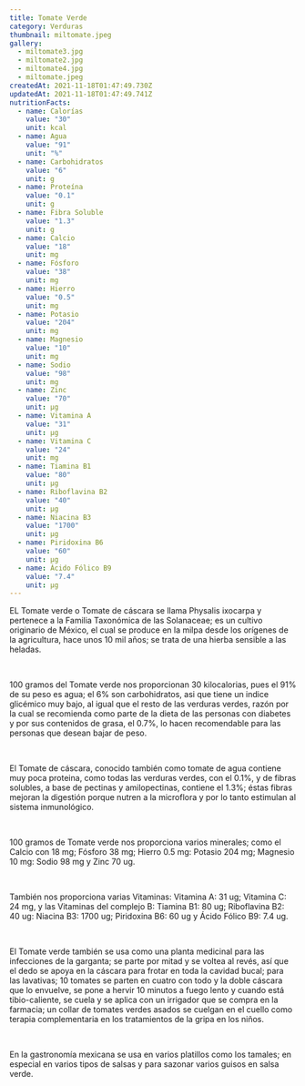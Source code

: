 ```yaml
---
title: Tomate Verde
category: Verduras
thumbnail: miltomate.jpeg
gallery:
  - miltomate3.jpg
  - miltomate2.jpg
  - miltomate4.jpg
  - miltomate.jpeg
createdAt: 2021-11-18T01:47:49.730Z
updatedAt: 2021-11-18T01:47:49.741Z
nutritionFacts:
  - name: Calorías
    value: "30"
    unit: kcal
  - name: Agua
    value: "91"
    unit: "%"
  - name: Carbohidratos
    value: "6"
    unit: g
  - name: Proteína
    value: "0.1"
    unit: g
  - name: Fibra Soluble
    value: "1.3"
    unit: g
  - name: Calcio
    value: "18"
    unit: mg
  - name: Fósforo
    value: "38"
    unit: mg
  - name: Hierro
    value: "0.5"
    unit: mg
  - name: Potasio
    value: "204"
    unit: mg
  - name: Magnesio
    value: "10"
    unit: mg
  - name: Sodio
    value: "98"
    unit: mg
  - name: Zinc
    value: "70"
    unit: µg
  - name: Vitamina A
    value: "31"
    unit: µg
  - name: Vitamina C
    value: "24"
    unit: mg
  - name: Tiamina B1
    value: "80"
    unit: µg
  - name: Riboflavina B2
    value: "40"
    unit: µg
  - name: Niacina B3
    value: "1700"
    unit: µg
  - name: Piridoxina B6
    value: "60"
    unit: µg
  - name: Ácido Fólico B9
    value: "7.4"
    unit: µg
---
```

EL Tomate verde o Tomate de cáscara se llama Physalis ixocarpa y pertenece a la Familia Taxonómica de las Solanaceae; es un cultivo originario de México, el cual se produce en la milpa desde los orígenes de la agricultura, hace unos 10 mil años; se trata de una hierba sensible a las heladas.

<br/>

100 gramos del Tomate verde nos proporcionan 30 kilocalorias, pues el 91% de su peso es agua; el 6% son carbohidratos, asi que tiene un indice glicémico muy bajo, al igual que el resto de las verduras verdes, razón por la cual se recomienda como parte de la dieta de las personas con diabetes y por sus contenidos de grasa, el 0.7%, lo hacen recomendable para las personas que desean bajar de peso.

<br/>

El Tomate de cáscara, conocido también como tomate de agua contiene muy poca proteina, como todas las verduras verdes, con el 0.1%, y de fibras solubles, a base de pectinas y amilopectinas, contiene el 1.3%; éstas fibras mejoran la digestión porque nutren a la microflora y por lo tanto estimulan al sistema inmunológico.

<br/>

100 gramos de Tomate verde nos proporciona varios minerales; como el Calcio con 18 mg; Fósforo 38 mg; Hierro 0.5 mg: Potasio 204 mg; Magnesio 10 mg: Sodio 98 mg y Zinc 70 ug.

<br/>

También nos proporciona varias Vitaminas: Vitamina A: 31 ug; Vitamina C: 24 mg, y las Vitaminas del complejo B: Tiamina B1: 80 ug; Riboflavina B2: 40 ug: Niacina B3: 1700 ug; Piridoxina B6: 60 ug y Ácido Fólico B9: 7.4 ug.

<br/>

El Tomate verde también se usa como una planta medicinal para las infecciones de la garganta; se parte por mitad y se voltea al revés, así que el dedo se apoya en la cáscara para frotar en toda la cavidad bucal; para las lavativas; 10 tomates se parten en cuatro con todo y la doble cáscara que lo envuelve, se pone a hervir 10 minutos a fuego lento y cuando está tibio-caliente, se cuela y se aplica con un irrigador que se compra en la farmacia; un collar de tomates verdes asados se cuelgan en el cuello como terapia complementaria en los tratamientos de la gripa en los niños.

<br/>

En la gastronomía mexicana se usa en varios platillos como los tamales; en especial en varios tipos de salsas y para sazonar varios guisos en salsa verde.